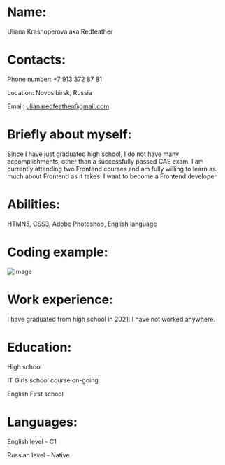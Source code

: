 # Name:

Uliana Krasnoperova aka Redfeather

# Contacts:

Phone number: +7 913 372 87 81

Location: Novosibirsk, Russia

Email: ulianaredfeather@gmail.com

# Briefly about myself:

Since I have just graduated high school, I do not have many accomplishments, other than a successfully passed CAE exam. I am currently attending two Frontend courses and am fully willing to learn as much about Frontend as it takes. I want to become a Frontend developer.

# Abilities:

HTMN5, CSS3, Adobe Photoshop, English language

# Coding example:

![image](https://user-images.githubusercontent.com/111862073/206143467-f54a6d14-3332-44cf-b89b-75b01284ec12.png)

# Work experience:

I have graduated from high school in 2021.
I have not worked anywhere.

# Education:

High school

IT Girls school course on-going

English First school

# Languages:

English level - C1

Russian level - Native
